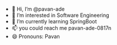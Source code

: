 - 👋 Hi, I’m @pavan-ade
- 👀 I’m interested in Software Engineering
- 🌱 I’m currently learning SpringBoot
- 📫 you could reach me pavan-ade-0817n
- 😄 Pronouns: Pavan

<!---
pavan-ade/pavan-ade is a ✨ special ✨ repository because its `README.md` (this file) appears on your GitHub profile.
You can click the Preview link to take a look at your changes.
--->
